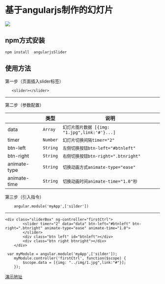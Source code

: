 
基于angularjs制作的幻灯片
===================

[![](https://camo.githubusercontent.com/b53d32c2c22bbb8d248b357475da75aa6f5e759a/687474703a2f2f73616e64626f782e72756e6a732e636e2f75706c6f6164732f72732f32392f6777677a7532627a2f58472e6a7067)](http://sandbox.runjs.cn/show/qzpjkit5)

npm方式安装
-------------
```
npm install  angularjsSlider
```
使用方法
-------------
 <i class="icon-pencil"></i>第一步（页面插入slider标签）
```
   <slider></slider>
```
----------
 <i class="icon-pencil"></i>第二步（参数配置）

|                  | 类型             | 说明              |
 ----------------- | ---------------------------- | ------------------
| data      | `Array`     |    `幻灯片图片数据 [{img: "1.jpg",link:'#'}...]` |
| timer      | `Number`     |    `幻灯片切换间隔timer="2"` |
| btn-left   | `String`     |  `左侧切换按钮btn-left="#btnleft" ` |
|  btn-right  | `String` |`右侧切换按钮btn-right=".btnright"`  |
| animate-type | `String`|`切换动画方式animate-type="ease"`|
|animate-time | `String`| `切换动画时间animate-time="1.0"秒`|


 <i class="icon-pencil"></i>第三步（引入指令）
```
    angular.module('myApp',['silder'])
```
----------

```
<div class="sliderBox" ng-controller="firstCtrl">
        <slider timer="2" data="data" btn-left="#btnleft" btn-right=".btnright" animate-type="ease" animate-time="1.0">
        </slider>
        <div class="btn left" id="btnleft"></div>
        <div class="btn right btnright"></div>
    </div>
```
```
 var myModule = angular.module('myApp',['silder']);
    myModule.controller('firstCtrl', function($scope) {
        $scope.data = [{img: "../img/1.jpg",link:"#"}];
    });
```
[演示地址](http://sandbox.runjs.cn/show/qzpjkit5)

